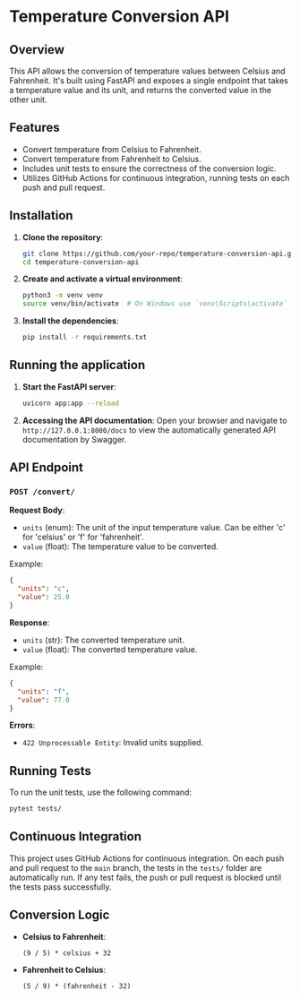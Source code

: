 # Temperature Conversion API

## Overview

This API allows the conversion of temperature values between Celsius and Fahrenheit. It's built using FastAPI and exposes a single endpoint that takes a temperature value and its unit, and returns the converted value in the other unit.

## Features

- Convert temperature from Celsius to Fahrenheit.
- Convert temperature from Fahrenheit to Celsius.
- Includes unit tests to ensure the correctness of the conversion logic.
- Utilizes GitHub Actions for continuous integration, running tests on each push and pull request.

## Installation

1. **Clone the repository**:

   ```bash
   git clone https://github.com/your-repo/temperature-conversion-api.git
   cd temperature-conversion-api
   ```

2. **Create and activate a virtual environment**:

   ```bash
   python3 -m venv venv
   source venv/bin/activate  # On Windows use `venv\Scripts\activate`
   ```

3. **Install the dependencies**:
   ```bash
   pip install -r requirements.txt
   ```

## Running the application

1. **Start the FastAPI server**:

   ```bash
   uvicorn app:app --reload
   ```

2. **Accessing the API documentation**:
   Open your browser and navigate to `http://127.0.0.1:8000/docs` to view the automatically generated API documentation by Swagger.

## API Endpoint

### `POST /convert/`

**Request Body**:

- `units` (enum): The unit of the input temperature value. Can be either 'c' for 'celsius' or 'f' for 'fahrenheit'.
- `value` (float): The temperature value to be converted.

Example:

```json
{
  "units": "c",
  "value": 25.0
}
```

**Response**:

- `units` (str): The converted temperature unit.
- `value` (float): The converted temperature value.

Example:

```json
{
  "units": "f",
  "value": 77.0
}
```

**Errors**:

- `422 Unprocessable Entity`: Invalid units supplied.

## Running Tests

To run the unit tests, use the following command:

```bash
pytest tests/
```

## Continuous Integration

This project uses GitHub Actions for continuous integration. On each push and pull request to the `main` branch, the tests in the `tests/` folder are automatically run. If any test fails, the push or pull request is blocked until the tests pass successfully.

## Conversion Logic

- **Celsius to Fahrenheit**:

  ```
  (9 / 5) * celsius + 32
  ```

- **Fahrenheit to Celsius**:
  ```
  (5 / 9) * (fahrenheit - 32)
  ```

